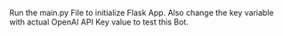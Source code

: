 Run the main.py File to initialize Flask App.
Also change the key variable with actual OpenAI API Key value to test this Bot. 
